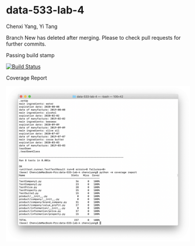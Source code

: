 # data-533-lab-4

Chenxi Yang, Yi Tang

Branch New has deleted after merging. Please to check pull requests for further commits.

Passing build stamp

[![Build Status](https://travis-ci.com/yitang310/data-533-lab-4.svg?token=Mv9WsvdrzKp9yjHtk1du&branch=master)](https://travis-ci.com/yitang310/data-533-lab-4)

Coverage Report

![Coverage Report](Coverage_Report.png)
